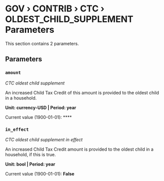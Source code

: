 # GOV › CONTRIB › CTC › OLDEST_CHILD_SUPPLEMENT Parameters

This section contains 2 parameters.

## Parameters

### `amount`
*CTC oldest child supplement*

An increased Child Tax Credit of this amount is provided to the oldest child in a household.

**Unit: currency-USD | Period: year**

Current value (1900-01-01): ****


### `in_effect`
*CTC oldest child supplement in effect*

An increased Child Tax Credit amount is provided to the oldest child in a household, if this is true.

**Unit: bool | Period: year**

Current value (1900-01-01): **False**

